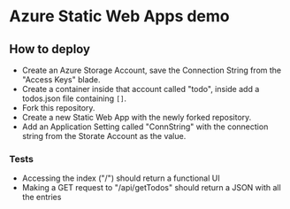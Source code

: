 # Azure Static Web Apps demo

## How to deploy

 - Create an Azure Storage Account, save the Connection String from the "Access Keys" blade.
 - Create a container inside that account called "todo", inside add a todos.json file containing `[]`.
 - Fork this repository.
 - Create a new Static Web App with the newly forked repository.
 - Add an Application Setting called "ConnString" with the connection string from the Storate Account as the value.

### Tests
 - Accessing the index ("/") should return a functional UI
 - Making a GET request to "/api/getTodos" should return a JSON with all the entries

